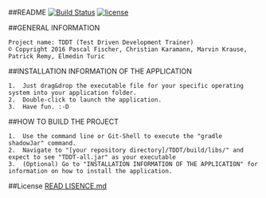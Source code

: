 ##README
[![Build Status](https://travis-ci.org/ProPra16/programmierpraktikum-abschlussprojekt-null.svg?branch=master)](https://travis-ci.org/ProPra16/programmierpraktikum-abschlussprojekt-null) [![license](https://img.shields.io/github/license/mashape/apistatus.svg?maxAge=2592000)](https://github.com/ProPra16/programmierpraktikum-abschlussprojekt-team-2/blob/master/License.md)

##GENERAL INFORMATION

    Project name: TDDT (Test Driven Development Trainer)
    © Copyright 2016 Pascal Fischer, Christian Karamann, Marvin Krause, Patrick Remy, Elmedin Turic
    


##INSTALLATION INFORMATION OF THE APPLICATION

    1.  Just drag&drop the executable file for your specific operating system into your application folder.
    2.  Double-click to launch the application.
    3.  Have fun. :-D

##HOW TO BUILD THE PROJECT

    1.  Use the command line or Git-Shell to execute the "gradle shadowJar" command.
    2.  Navigate to "[your repository directory]/TDDT/build/libs/" and expect to see "TDDT-all.jar" as your executable
    3.  (Optional) Go to "INSTALLATION INFORMATION OF THE APPLICATION" for information on how to install the application.
    


##License
[READ LISENCE.md](LICENSE.md) 
